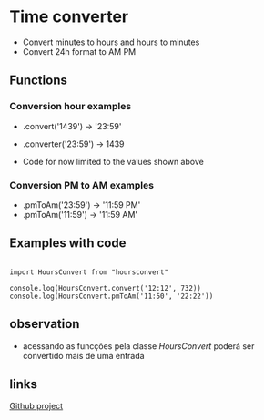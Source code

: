 # Time converter

- Convert minutes to hours and hours to minutes
- Convert 24h format to AM PM

## Functions

### Conversion hour examples


- .convert('1439') -> '23:59'
- .converter('23:59') -> 1439

- Code for now limited to the values shown above

### Conversion PM to AM examples

- .pmToAm('23:59') -> '11:59 PM'
- .pmToAm('11:59') -> '11:59 AM'

## Examples with code

```

import HoursConvert from "hoursconvert"

console.log(HoursConvert.convert('12:12', 732))
console.log(HoursConvert.pmToAm('11:50', '22:22'))

```

## observation

- acessando as funcções pela classe *HoursConvert* poderá ser convertido mais de uma entrada

## links

[Github project](https://github.com/WesleyCrist/HoursConvert)